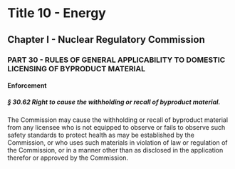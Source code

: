 
# Title 10 - Energy
## Chapter I - Nuclear Regulatory Commission
### PART 30 - RULES OF GENERAL APPLICABILITY TO DOMESTIC LICENSING OF BYPRODUCT MATERIAL
#### Enforcement
##### § 30.62 Right to cause the withholding or recall of byproduct material.

The Commission may cause the withholding or recall of byproduct material from any licensee who is not equipped to observe or fails to observe such safety standards to protect health as may be established by the Commission, or who uses such materials in violation of law or regulation of the Commission, or in a manner other than as disclosed in the application therefor or approved by the Commission.
